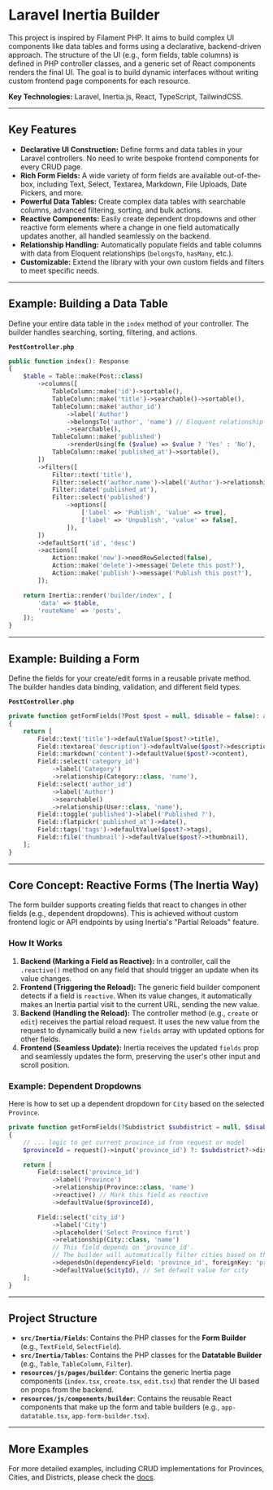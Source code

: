 # Laravel Inertia Builder

This project is inspired by Filament PHP. It aims to build complex UI components like data tables and forms using a declarative, backend-driven approach. The structure of the UI (e.g., form fields, table columns) is defined in PHP controller classes, and a generic set of React components renders the final UI. The goal is to build dynamic interfaces without writing custom frontend page components for each resource.

**Key Technologies:** Laravel, Inertia.js, React, TypeScript, TailwindCSS.

---

## Key Features

- **Declarative UI Construction:** Define forms and data tables in your Laravel controllers. No need to write bespoke frontend components for every CRUD page.
- **Rich Form Fields:** A wide variety of form fields are available out-of-the-box, including Text, Select, Textarea, Markdown, File Uploads, Date Pickers, and more.
- **Powerful Data Tables:** Create complex data tables with searchable columns, advanced filtering, sorting, and bulk actions.
- **Reactive Components:** Easily create dependent dropdowns and other reactive form elements where a change in one field automatically updates another, all handled seamlessly on the backend.
- **Relationship Handling:** Automatically populate fields and table columns with data from Eloquent relationships (`belongsTo`, `hasMany`, etc.).
- **Customizable:** Extend the library with your own custom fields and filters to meet specific needs.

---

## Example: Building a Data Table

Define your entire data table in the `index` method of your controller. The builder handles searching, sorting, filtering, and actions.

**`PostController.php`**
```php
public function index(): Response
{
    $table = Table::make(Post::class)
        ->columns([
            TableColumn::make('id')->sortable(),
            TableColumn::make('title')->searchable()->sortable(),
            TableColumn::make('author_id')
                ->label('Author')
                ->belongsTo('author', 'name') // Eloquent relationship
                ->searchable(),
            TableColumn::make('published')
                ->renderUsing(fn ($value) => $value ? 'Yes' : 'No'),
            TableColumn::make('published_at')->sortable(),
        ])
        ->filters([
            Filter::text('title'),
            Filter::select('author.name')->label('Author')->relationship(User::class, 'name', 'name'),
            Filter::date('published_at'),
            Filter::select('published')
                ->options([
                    ['label' => 'Publish', 'value' => true],
                    ['label' => 'Unpublish', 'value' => false],
                ]),
        ])
        ->defaultSort('id', 'desc')
        ->actions([
            Action::make('new')->needRowSelected(false),
            Action::make('delete')->message('Delete this post?'),
            Action::make('publish')->message('Publish this post?'),
        ]);

    return Inertia::render('builder/index', [
        'data' => $table,
        'routeName' => 'posts',
    ]);
}
```

---

## Example: Building a Form

Define the fields for your create/edit forms in a reusable private method. The builder handles data binding, validation, and different field types.

**`PostController.php`**
```php
private function getFormFields(?Post $post = null, $disable = false): array
{
    return [
        Field::text('title')->defaultValue($post?->title),
        Field::textarea('description')->defaultValue($post?->description),
        Field::markdown('content')->defaultValue($post?->content),
        Field::select('category_id')
            ->label('Category')
            ->relationship(Category::class, 'name'),
        Field::select('author_id')
            ->label('Author')
            ->searchable()
            ->relationship(User::class, 'name'),
        Field::toggle('published')->label('Published ?'),
        Field::flatpickr('published_at')->date(),
        Field::tags('tags')->defaultValue($post?->tags),
        Field::file('thumbnail')->defaultValue($post?->thumbnail),
    ];
}
```

---

## Core Concept: Reactive Forms (The Inertia Way)

The form builder supports creating fields that react to changes in other fields (e.g., dependent dropdowns). This is achieved without custom frontend logic or API endpoints by using Inertia's "Partial Reloads" feature.

### How It Works

1.  **Backend (Marking a Field as Reactive):** In a controller, call the `.reactive()` method on any field that should trigger an update when its value changes.
2.  **Frontend (Triggering the Reload):** The generic field builder component detects if a field is `reactive`. When its value changes, it automatically makes an Inertia partial visit to the current URL, sending the new value.
3.  **Backend (Handling the Reload):** The controller method (e.g., `create` or `edit`) receives the partial reload request. It uses the new value from the request to dynamically build a new `fields` array with updated options for other fields.
4.  **Frontend (Seamless Update):** Inertia receives the updated `fields` prop and seamlessly updates the form, preserving the user's other input and scroll position.

### Example: Dependent Dropdowns

Here is how to set up a dependent dropdown for `City` based on the selected `Province`.

```php
private function getFormFields(?Subdistrict $subdistrict = null, $disable = false): array
{
    // ... logic to get current province_id from request or model
    $provinceId = request()->input('province_id') ?: $subdistrict?->district?->city?->province_id;

    return [
        Field::select('province_id')
            ->label('Province')
            ->relationship(Province::class, 'name')
            ->reactive() // Mark this field as reactive
            ->defaultValue($provinceId),

        Field::select('city_id')
            ->label('City')
            ->placeholder('Select Province first')
            ->relationship(City::class, 'name')
            // This field depends on 'province_id'.
            // The builder will automatically filter cities based on the selected province.
            ->dependsOn(dependencyField: 'province_id', foreignKey: 'province_id', value: $provinceId)
            ->defaultValue($cityId), // Set default value for city
    ];
}
```

---

## Project Structure

-   **`src/Inertia/Fields`**: Contains the PHP classes for the **Form Builder** (e.g., `TextField`, `SelectField`).
-   **`src/Inertia/Tables`**: Contains the PHP classes for the **Datatable Builder** (e.g., `Table`, `TableColumn`, `Filter`).
-   **`resources/js/pages/builder`**: Contains the generic Inertia page components (`index.tsx`, `create.tsx`, `edit.tsx`) that render the UI based on props from the backend.
-   **`resources/js/components/builder`**: Contains the reusable React components that make up the form and table builders (e.g., `app-datatable.tsx`, `app-form-builder.tsx`).

---

## More Examples

For more detailed examples, including CRUD implementations for Provinces, Cities, and Districts, please check the [docs](./docs/index.md).
